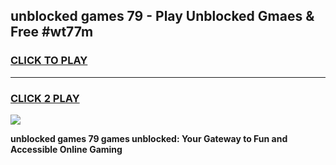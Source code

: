
## unblocked games 79 - Play Unblocked Gmaes & Free #wt77m
<h3>
<a href="https://news.freeplayer.one?title=unblocked_games_79&ref=24F">CLICK TO PLAY</a></h3>
<hr>

<h3>
<a href="https://news.freeplayer.one?title=unblocked_games_79&ref=24F">CLICK 2 PLAY</a>
  
</h3>

<a href="https://news.freeplayer.one?title=unblocked_games_79&ref=24F/"><img src="https://clearcache.store/games.png"></a>


**unblocked games 79 games unblocked: Your Gateway to Fun and Accessible Online Gaming**
